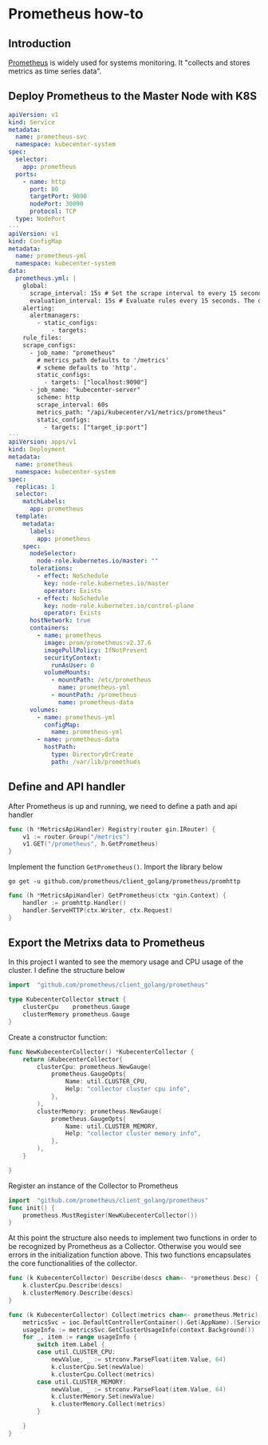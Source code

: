 # Prometheus how-to


## Introduction
[Prometheus](https://prometheus.io/) is widely used for systems monitoring. It "collects and 
stores metrics as time series data". 

## Deploy Prometheus to the Master Node with K8S

```yaml
apiVersion: v1
kind: Service
metadata:
  name: prometheus-svc
  namespace: kubecenter-system
spec:
  selector:
    app: prometheus
  ports:
    - name: http
      port: 80
      targetPort: 9090
      nodePort: 30090
      protocol: TCP
  type: NodePort
---
apiVersion: v1
kind: ConfigMap
metadata:
  name: prometheus-yml
  namespace: kubecenter-system
data:
  prometheus.yml: |
    global:
      scrape_interval: 15s # Set the scrape interval to every 15 seconds. Default is every 1 minute.
      evaluation_interval: 15s # Evaluate rules every 15 seconds. The default is every 1 minute.
    alerting:
      alertmanagers:
        - static_configs:
            - targets:
    rule_files:
    scrape_configs:
      - job_name: "prometheus"
        # metrics_path defaults to '/metrics'
        # scheme defaults to 'http'.
        static_configs:
          - targets: ["localhost:9090"]
      - job_name: "kubecenter-server"
        scheme: http
        scrape_interval: 60s
        metrics_path: "/api/kubecenter/v1/metrics/prometheus"
        static_configs:
          - targets: ["target_ip:port"]
---
apiVersion: apps/v1
kind: Deployment
metadata:
  name: prometheus
  namespace: kubecenter-system
spec:
  replicas: 1
  selector:
    matchLabels:
      app: prometheus
  template:
    metadata:
      labels:
        app: prometheus
    spec:
      nodeSelector:
        node-role.kubernetes.io/master: ""
      tolerations:
        - effect: NoSchedule
          key: node-role.kubernetes.io/master
          operator: Exists
        - effect: NoSchedule
          key: node-role.kubernetes.io/control-plane
          operator: Exists
      hostNetwork: true
      containers:
        - name: prometheus
          image: prom/prometheus:v2.37.6
          imagePullPolicy: IfNotPresent
          securityContext:
            runAsUser: 0
          volumeMounts:
            - mountPath: /etc/prometheus
              name: prometheus-yml
            - mountPath: /prometheus
              name: prometheus-data
      volumes:
        - name: prometheus-yml
          configMap:
            name: prometheus-yml
        - name: prometheus-data
          hostPath:
            type: DirectoryOrCreate
            path: /var/lib/promethues
```

## Define and API handler

After Prometheus is up and running, we need to define a path and api handler

```go
func (h *MetricsApiHandler) Registry(router gin.IRouter) {
	v1 := router.Group("/metrics")
	v1.GET("/prometheus", h.GetPrometheus)
}
```
Implement the function `GetPrometheus()`. Import the library below
```shell
go get -u github.com/prometheus/client_golang/prometheus/promhttp
```

```go
func (h *MetricsApiHandler) GetPrometheus(ctx *gin.Context) {
	handler := promhttp.Handler()
	handler.ServeHTTP(ctx.Writer, ctx.Request)
}
```


## Export the Metrixs data to Prometheus

In this project I wanted to see the memory usage and CPU usage of the cluster. I define the structure below

```go
import 	"github.com/prometheus/client_golang/prometheus"

type KubecenterCollector struct {
	clusterCpu    prometheus.Gauge
	clusterMemory prometheus.Gauge
}
```


Create a constructor function:
```go
func NewKubecenterCollector() *KubecenterCollector {
	return &KubecenterCollector{
		clusterCpu: prometheus.NewGauge(
			prometheus.GaugeOpts{
				Name: util.CLUSTER_CPU,
				Help: "collector cluster cpu info",
			},
		),
		clusterMemory: prometheus.NewGauge(
			prometheus.GaugeOpts{
				Name: util.CLUSTER_MEMORY,
				Help: "collector cluster memory info",
			},
		),
	}

}
```

Register an instance of the Collector to Prometheus
```go
import 	"github.com/prometheus/client_golang/prometheus"
func init() {
    prometheus.MustRegister(NewKubecenterCollector())
}

```

At this point the structure also needs to implement two functions in order to be recognized by Prometheus as a Collector. Otherwise
you would see errors in the initialization function above. This two functions encapsulates the core functionalities of the collector.

```go
func (k KubecenterCollector) Describe(descs chan<- *prometheus.Desc) {
	k.clusterCpu.Describe(descs)
	k.clusterMemory.Describe(descs)
}

func (k KubecenterCollector) Collect(metrics chan<- prometheus.Metric) {
	metricsSvc = ioc.DefaultControllerContainer().Get(AppName).(Service)
	usageInfo := metricsSvc.GetClusterUsageInfo(context.Background())
	for _, item := range usageInfo {
		switch item.Label {
		case util.CLUSTER_CPU:
			newValue, _ := strconv.ParseFloat(item.Value, 64)
			k.clusterCpu.Set(newValue)
			k.clusterCpu.Collect(metrics)
		case util.CLUSTER_MEMORY:
			newValue, _ := strconv.ParseFloat(item.Value, 64)
			k.clusterMemory.Set(newValue)
			k.clusterMemory.Collect(metrics)
		}

	}
}
```



